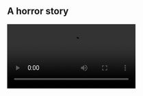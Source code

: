 ## A horror story
<video style = "max-width: 200%; max-height: 200%" controls>
  <source src="img/snafu.mp4" type="video/mp4">
</video>
